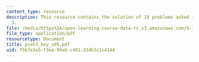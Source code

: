 ```yaml
---
content_type: resource
description: This resource contains the solution of 10 problems asked in problem set
  3.
file: /media/https%3A/open-learning-course-data-rc.s3.amazonaws.com/5-12-organic-chemistry-i-spring-2005/f5b7e3a5f3ea99a6c401234b3c1c4144_pset3_key_s05.pdf
file_type: application/pdf
resourcetype: Document
title: pset3_key_s05.pdf
uid: f5b7e3a5-f3ea-99a6-c401-234b3c1c4144
---
```


